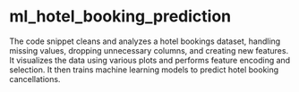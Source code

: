 # ml_hotel_booking_prediction
 The code snippet cleans and analyzes a hotel bookings dataset, handling missing values, dropping unnecessary columns, and creating new features. It visualizes the data using various plots and performs feature encoding and selection. It then trains machine learning models to predict hotel booking cancellations.
